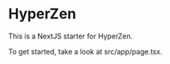 # HyperZen

This is a NextJS starter for HyperZen.

To get started, take a look at src/app/page.tsx.
